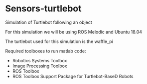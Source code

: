 # Sensors-turtlebot
Simulation of Turtlebot following an object 

For this simulation we will be using ROS Melodic and Ubuntu 18.04

The turtlebot used for this simulation is the waffle_pi 

Required toolboxes to run matlab code:
- Robotics Systems Toolbox
- Image Processing Toolbox
- ROS Toolbox
- ROS Toolbox Support Package for Turtlebot-BaseD Robots 
